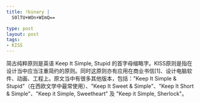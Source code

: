 ```yaml
--- 
title: !binary |
  S0lTU+WOn+WImQ==

type: post
layout: post
tags: 
- KISS
---
```

简古纯粹原则是英语 Keep It Simple, Stupid 的首字母缩略字。KISS原则是指在设计当中应当注重简约的原则。同时这原则亦有应用在商业书信[1]、设计电脑软件、动画、工程上。原文当中有很多其他版本，包括："Keep It Simple & Stupid"（在西欧文学中最常使用）、"Keep It Sweet & Simple"、"Keep It Short & Simple"、"Keep it Simple, Sweetheart" 及 "Keep it Simple, Sherlock"。


